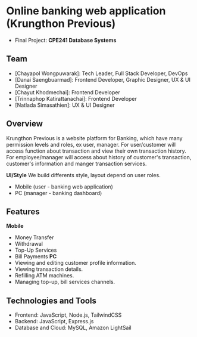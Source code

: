 # Online banking web application (Krungthon Previous)
- Final Project: **CPE241 Database Systems**

## Team
- [Chayapol Wongpuwarak]: Tech Leader, Full Stack Developer, DevOps
- [Danai Saengbuarmad]: Frontend Developer, Graphic Designer, UX & UI Designer
- [Chayut Khodmechai]: Frontend Developer
- [Trinnaphop Katirattanachai]: Frontend Developer
- [Natlada Simasathien]: UX & UI Designer

## Overview
Krungthon Previous is a website platform for Banking, which have many permission levels and roles, ex user, manager.
For user/customer will access function about transaction and view their own transaction history.
For employee/manager will access about history of customer's transaction, customer's information and manger transaction services.

**UI/Style** We build differents style, layout depend on user roles.
- Mobile (user - banking web application)
- PC (manager - banking dashboard)

## Features
**Mobile**
- Money Transfer
- Withdrawal
- Top-Up Services
- Bill Payments
**PC**
- Viewing and editing customer profile information.
- Viewing transaction details.
- Refilling ATM machines.
- Managing top-up, bill services channels.

## Technologies and Tools
- Frontend: JavaScript, Node.js, TailwindCSS
- Backend: JavaScript, Express.js
- Database and Cloud: MySQL, Amazon LightSail
